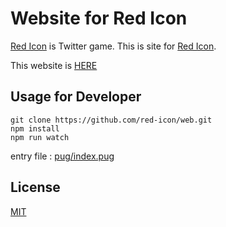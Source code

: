 # Website for Red Icon
[Red Icon](https://twitter.com/uranai_Redicon) is Twitter game. This is site for [Red Icon](https://twitter.com/uranai_Redicon).  
  
This website is [HERE](https://red-icon.github.io/web/)

## Usage for Developer
```
git clone https://github.com/red-icon/web.git
npm install
npm run watch
```
entry file : [pug/index.pug](pug/index.pug)

## License
[MIT](LICENSE)
